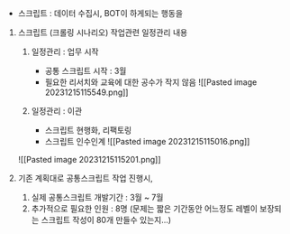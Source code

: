
- 스크립트 : 데이터 수집시, BOT이 하게되는 행동을 


1.  스크립트 (크롤링 시나리오) 작업관련 일정관리 내용
	
	1. 일정관리 : 업무 시작  
		- 공통 스크립트 시작 : 3월 
		- 필요한 리서치와 교육에 대한 공수가 작지 않음 
	![[Pasted image 20231215115549.png]]
	
	
	2. 일정관리 : 이관 
		- 스크립트 현행화, 리팩토링 
		- 스크립트 인수인계 
	 ![[Pasted image 20231215115016.png]]
	
	![[Pasted image 20231215115201.png]]


2. 기존 계획대로 공통스크립트 작업 진행시, 

	1. 실제 공통스크립트 개발기간 : 3월 ~ 7월
	2. 추가적으로 필요한 인원 : 8명 (문제는 짧은 기간동안 어느정도 레벨이 보장되는 스크립트 작성이 80개 만들수 있는지...)